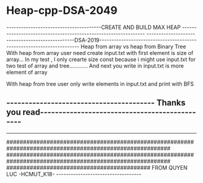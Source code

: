 # Heap-cpp-DSA-2049
---------------------------------------CREATE AND BUILD MAX HEAP ---------------------------------------------------------------
------------------------------------------------DSA-2019----------------------------------------------------------------------
Heap from array vs heap from Binary Tree 
With heap from array user need create input.txt with first element is size of array... In my test , I only crearte size const because i might use input.txt for two test of array and tree............ And next you write in input.txt is more element of array

With heap from tree user only write elements in input.txt and print with BFS

---------------------------------------- Thanks you read----------------------------------------------
------------------------------------------------------------------------------------------------------

---------------------------------------------------------------------------------------------------------
#########################################################################################################
#########################################################################################################
########################################### FROM QUYEN LUC -HCMUT_K18- -----------------------------------
